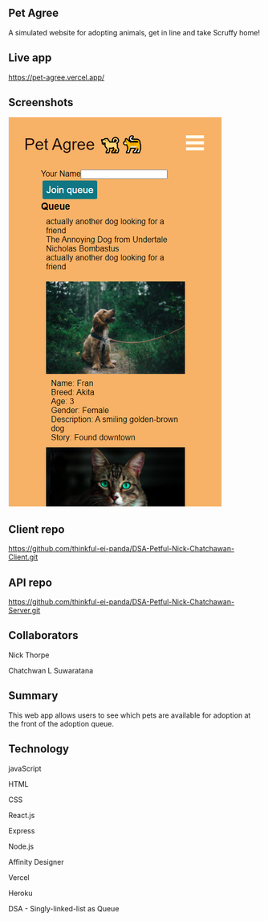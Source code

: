 ## **Pet Agree**

A simulated website for adopting animals, get in line and take Scruffy home!

## Live app

https://pet-agree.vercel.app/

## Screenshots

![](/adopt.PNG)

## Client repo

https://github.com/thinkful-ei-panda/DSA-Petful-Nick-Chatchawan-Client.git

## API repo

https://github.com/thinkful-ei-panda/DSA-Petful-Nick-Chatchawan-Server.git

## Collaborators

Nick Thorpe

Chatchwan L Suwaratana

## Summary

This web app allows users to see which pets are available for adoption at the front of the adoption queue.

## Technology

javaScript

HTML

CSS

React.js

Express

Node.js

Affinity Designer

Vercel

Heroku

DSA - Singly-linked-list as Queue
